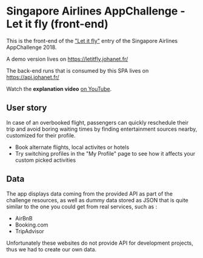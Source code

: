 # Singapore Airlines AppChallenge - Let it fly (front-end)

This is the front-end of the  ["Let it fly"](https://appchallenge.singaporeair.com/en/challenges/appchallenge-2018/teams/360) entry of the Singapore Airlines AppChallenge 2018.

A demo version lives on https://letitfly.johanet.fr/

The back-end runs that is consumed by this SPA lives on https://api.johanet.fr/

Watch the **explanation video** [on YouTube](https://youtu.be/3PAMQNL95pk).

## User story
In case of an overbooked flight, passengers can quickly reschedule their trip and avoid boring waiting times by finding entertainment sources nearby, customized for their profile.

* Book alternate flights, local activites or hotels
* Try switching profiles in the "My Profile" page to see how it affects your custom picked activities

## Data
The app displays data coming from the provided API as part of the challenge resources, as well as dummy data stored as JSON that is quite similar to the one you could get from real services, such as :
* AirBnB
* Booking.com
* TripAdvisor

Unfortunately these websites do not provide API for development projects, thus we had to create our own data.
